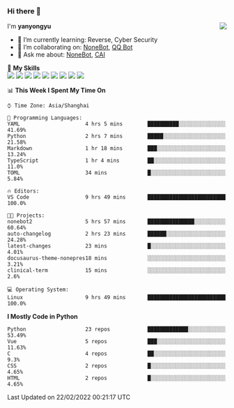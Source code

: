 ### Hi there 👋

<a href="#">
  <img align="right" src="https://github-readme-stats.vercel.app/api?username=yanyongyu&count_private=true&show_icons=true&bg_color=15,f2f7fd,E0EAFC" />
</a>

I'm **yanyongyu**

- 🌱 I’m currently learning: Reverse, Cyber Security
- 👯 I’m collaborating on: [NoneBot](https://github.com/nonebot), [QQ Bot](https://github.com/Mrs4s/go-cqhttp)
- 💬 Ask me about: [NoneBot](https://github.com/nonebot), [CAI](https://github.com/cscs181/CAI)

🌟 **My Skills**  
![](https://img.shields.io/badge/-Python-3e74a2?style=flat-square&logo=Python&logoColor=fff)
![](https://img.shields.io/badge/-Node.js-339933?style=flat-square&logo=Node.js&logoColor=fff)
![](https://img.shields.io/badge/-Vue-4fc08d?style=flat-square&logo=Vue.js&logoColor=fff)
![](https://img.shields.io/badge/-React-2d98ce?style=flat-square&logo=React&logoColor=fff)
![](https://img.shields.io/badge/-Docker-2496ED?style=flat-square&logo=Docker&logoColor=fff)
![](https://img.shields.io/badge/-Linux-000000?style=flat-square&logo=Linux&logoColor=fff)
![](https://img.shields.io/badge/-MySQL-4479A1?style=flat-square&logo=MySQL&logoColor=fff)
![](https://img.shields.io/badge/-Redis-DC382D?style=flat-square&logo=Redis&logoColor=fff)
![](https://img.shields.io/badge/-MongoDB-47A248?style=flat-square&logo=MongoDB&logoColor=fff)

<!--START_SECTION:waka-->
📊 **This Week I Spent My Time On** 

```text
⌚︎ Time Zone: Asia/Shanghai

💬 Programming Languages: 
YAML                     4 hrs 5 mins        ██████████░░░░░░░░░░░░░░░   41.69% 
Python                   2 hrs 7 mins        █████░░░░░░░░░░░░░░░░░░░░   21.58% 
Markdown                 1 hr 18 mins        ███░░░░░░░░░░░░░░░░░░░░░░   13.24% 
TypeScript               1 hr 4 mins         ██░░░░░░░░░░░░░░░░░░░░░░░   11.0% 
TOML                     34 mins             █░░░░░░░░░░░░░░░░░░░░░░░░   5.84%

🔥 Editors: 
VS Code                  9 hrs 49 mins       █████████████████████████   100.0%

🐱‍💻 Projects: 
nonebot2                 5 hrs 57 mins       ███████████████░░░░░░░░░░   60.64% 
auto-changelog           2 hrs 23 mins       ██████░░░░░░░░░░░░░░░░░░░   24.28% 
latest-changes           23 mins             █░░░░░░░░░░░░░░░░░░░░░░░░   4.01% 
docusaurus-theme-nonepres18 mins             ░░░░░░░░░░░░░░░░░░░░░░░░░   3.21% 
clinical-term            15 mins             ░░░░░░░░░░░░░░░░░░░░░░░░░   2.6%

💻 Operating System: 
Linux                    9 hrs 49 mins       █████████████████████████   100.0%

```

**I Mostly Code in Python** 

```text
Python                   23 repos            █████████████░░░░░░░░░░░░   53.49% 
Vue                      5 repos             ███░░░░░░░░░░░░░░░░░░░░░░   11.63% 
C                        4 repos             ██░░░░░░░░░░░░░░░░░░░░░░░   9.3% 
CSS                      2 repos             █░░░░░░░░░░░░░░░░░░░░░░░░   4.65% 
HTML                     2 repos             █░░░░░░░░░░░░░░░░░░░░░░░░   4.65%

```



 Last Updated on 22/02/2022 00:21:17 UTC
<!--END_SECTION:waka-->
